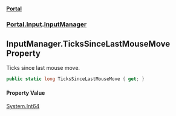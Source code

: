 #### [Portal](index.md 'index')
### [Portal.Input](Portal.Input.md 'Portal.Input').[InputManager](InputManager.md 'Portal.Input.InputManager')

## InputManager.TicksSinceLastMouseMove Property

Ticks since last mouse move.

```csharp
public static long TicksSinceLastMouseMove { get; }
```

#### Property Value
[System.Int64](https://docs.microsoft.com/en-us/dotnet/api/System.Int64 'System.Int64')